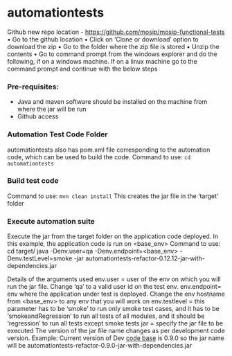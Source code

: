 # automationtests
Github new repo location - https://github.com/mosip/mosip-functional-tests
•	Go to the github location
•	Click on ‘Clone or download’ option to download the zip 
•	Go to the folder where the zip file is stored
•	Unzip the contents
•	Go to command prompt from the windows explorer and do the following, if on a windows machine. If on a linux machine go to the command prompt and continue with the below steps


### Pre-requisites:
-	Java and maven software should be installed on the machine from where the jar will be run
-	Github access 

### Automation Test Code Folder  
automationtests also has pom.xml file corresponding to the automation code, which can be used to build the code.
Command to use:
`cd automationtests`

### Build test code
Command to use:
`mvn clean install`
This creates the jar file in the ‘target’ folder

### Execute automation suite
Execute the jar from the target folder on the application code deployed. In this example, the application code is run on <base_env>
Command to use:
cd target/
java -Denv.user=qa -Denv.endpoint=<base_env> -Denv.testLevel=smoke -jar automationtests-refactor-0.12.12-jar-with-dependencies.jar

Details of the arguments used
env.user = user of the env on which you will run the jar file. Change ‘qa’ to a valid user id on the test env.
env.endpoint= env where the application under test is deployed. Change the env hostname from <base_env> to any env that you will work on
env.testlevel = this parameter has to be ‘smoke’ to run only smoke test cases, and it has to be ‘smokeandRegression’ to run all tests of all modules, and it should be ‘regression’ to run all tests except smoke tests
jar = specify the jar file to be executed
The version of the jar file name changes as per development code version. 
Example: Current version of Dev [code base](https://github.com/mosip/mosip-platform) is 0.9.0 so the jar name will be automationtests-refactor-0.9.0-jar-with-dependencies.jar

